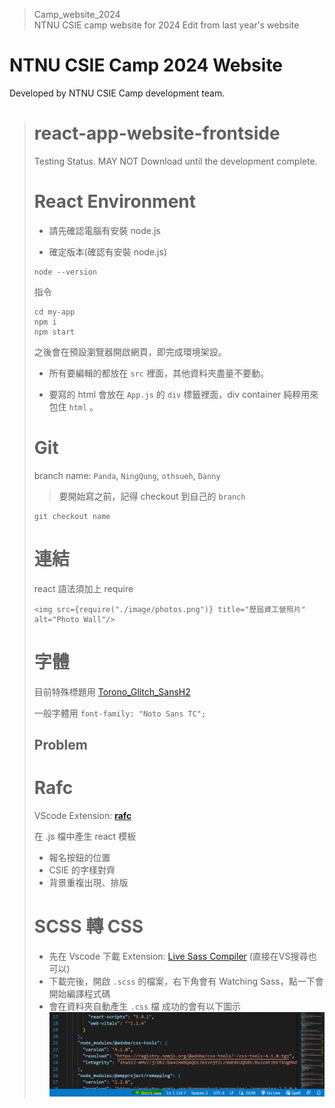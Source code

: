
> Camp_website_2024<br>
> NTNU CSIE camp website for 2024 Edit from last year's website

# NTNU CSIE Camp 2024 Website
Developed by NTNU CSIE Camp development team.

> # react-app-website-frontside
> 
> Testing Status. MAY NOT Download until the development complete.
> 
> # React Environment
> 
> - 請先確認電腦有安裝 node.js
> 
> - 確定版本(確認有安裝 node.js)
> 
> ```
> node --version
> ```
> 
> 指令
> 
> ```
> cd my-app
> npm i
> npm start
> ```
> 
> 之後會在預設瀏覽器開啟網頁，即完成環境架設。
> 
> - 所有要編輯的都放在 `src` 裡面，其他資料夾盡量不要動。
> 
> - 要寫的 html 會放在 `App.js` 的 `div` 標籤裡面，div container 純粹用來包住 `html` 。
> 
> # Git
> branch name: `Panda`, `NingQung`, `othsueh`, `Danny` 
> >要開始寫之前，記得 checkout 到自己的 `branch`
> ```
> git checkout name
> ```
> # 連結
> react 語法須加上 require
> ```
> <img src={require("./image/photos.png")} title="歷屆資工營照片" alt="Photo Wall"/>
> ```
> # 字體
> 目前特殊標題用 [Torono_Glitch_SansH2](my-app/src/style/font/torono-glitch-sans) 
> 
> 一般字體用 `font-family: "Noto Sans TC";`
> ## Problem
> # Rafc
> VScode Extension: [**rafc**](https://marketplace.visualstudio.com/items?itemName=dsznajder.es7-react-js-snippets)
> 
> 在 .js 檔中產生 react 模板
> 
> - 報名按鈕的位置
> - CSIE 的字樣對齊
> - 背景重複出現、排版
> 
> # SCSS 轉 CSS
> 
> - 先在 Vscode 下載 Extension: [Live Sass Compiler](https://marketplace.visualstudio.com/items?itemName=ritwickdey.live-sass) (直接在VS搜尋也可以)
> - 下載完後，開啟 `.scss` 的檔案，右下角會有 Watching Sass，點一下會開始編譯程式碼
> - 會在資料夾自動產生 `.css` 檔
>   成功的會有以下圖示
>   ![image](003.gif) 
